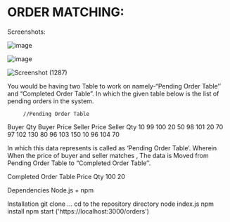 # ORDER MATCHING:

Screenshots:

![image](https://github.com/user-attachments/assets/c378d16e-5da0-4d33-9189-03b8db114bba)



![image](https://github.com/user-attachments/assets/d407c7db-e586-4c79-bdcf-ed0fc10a5d2c)


![Screenshot (1287)](https://github.com/user-attachments/assets/6af5e1c4-0988-41ea-ba95-686d3e4cbefc)




You would be having two Table to work on namely-“Pending Order Table’’ and “Completed
Order Table”.
In which the given table below is the list of pending orders in the system.

         //Pending Order Table

Buyer Qty Buyer Price Seller Price Seller Qty
10           99         100          20
50           98         101          20
70           97         102          130
80           96         103          150
10           96         104          70

In which this data represents is called as ‘Pending Order Table’. Wherein When the price of
buyer and seller matches , The data is Moved from Pending Order Table to “Completed Order
Table’’.

Completed Order Table
Price    Qty
100      20


Dependencies
Node.js + npm

Installation
git clone ...
cd to the repository directory 
node index.js
npm install
npm start  ('https://localhost:3000/orders')

